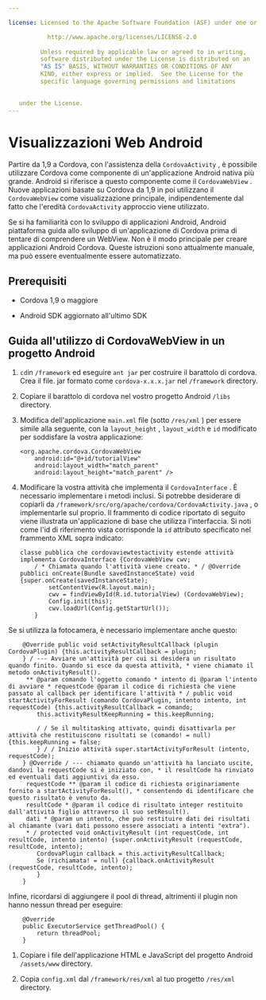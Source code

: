 ```yaml
---

license: Licensed to the Apache Software Foundation (ASF) under one or more contributor license agreements. See the NOTICE file distributed with this work for additional information regarding copyright ownership. The ASF licenses this file to you under the Apache License, Version 2.0 (the "License"); you may not use this file except in compliance with the License. You may obtain a copy of the License at

           http://www.apache.org/licenses/LICENSE-2.0
    
         Unless required by applicable law or agreed to in writing,
         software distributed under the License is distributed on an
         "AS IS" BASIS, WITHOUT WARRANTIES OR CONDITIONS OF ANY
         KIND, either express or implied.  See the License for the
         specific language governing permissions and limitations
    

   under the License.
---
```


# Visualizzazioni Web Android

Partire da 1,9 a Cordova, con l'assistenza della `CordovaActivity` , è possibile utilizzare Cordova come componente di un'applicazione Android nativa più grande. Android si riferisce a questo componente come il `CordovaWebView` . Nuove applicazioni basate su Cordova da 1,9 in poi utilizzano il `CordovaWebView` come visualizzazione principale, indipendentemente dal fatto che l'eredità `CordovaActivity` approccio viene utilizzato.

Se si ha familiarità con lo sviluppo di applicazioni Android, Android piattaforma guida allo sviluppo di un'applicazione di Cordova prima di tentare di comprendere un WebView. Non è il modo principale per creare applicazioni Android Cordova. Queste istruzioni sono attualmente manuale, ma può essere eventualmente essere automatizzato.

## Prerequisiti

*   Cordova 1,9 o maggiore

*   Android SDK aggiornato all'ultimo SDK

## Guida all'utilizzo di CordovaWebView in un progetto Android

1.  `cd`in `/framework` ed eseguire `ant jar` per costruire il barattolo di cordova. Crea il file. jar formato come `cordova-x.x.x.jar` nel `/framework` directory.

2.  Copiare il barattolo di cordova nel vostro progetto Android `/libs` directory.

3.  Modifica dell'applicazione `main.xml` file (sotto `/res/xml` ) per essere simile alla seguente, con la `layout_height` , `layout_width` e `id` modificato per soddisfare la vostra applicazione:
    
        <org.apache.cordova.CordovaWebView
            android:id="@+id/tutorialView"
            android:layout_width="match_parent"
            android:layout_height="match_parent" />
        

4.  Modificare la vostra attività che implementa il `CordovaInterface` . È necessario implementare i metodi inclusi. Si potrebbe desiderare di copiarli da `/framework/src/org/apache/cordova/CordovaActivity.java` , o implementarle sul proprio. Il frammento di codice riportato di seguito viene illustrata un'applicazione di base che utilizza l'interfaccia. Si noti come l'id di riferimento vista corrisponde la `id` attributo specificato nel frammento XML sopra indicato:
    
        classe pubblica che cordovaviewtestactivity estende attività implementa CordovaInterface {CordovaWebView cwv;
            / * Chiamata quando l'attività viene creato. * / @Override pubblici onCreate(Bundle savedInstanceState) void {super.onCreate(savedInstanceState);
                setContentView(R.layout.main);
                cwv = findViewById(R.id.tutorialView) (CordovaWebView);
                Config.init(this);
                cwv.loadUrl(Config.getStartUrl());
            }
        

Se si utilizza la fotocamera, è necessario implementare anche questo:

        @Override public void setActivityResultCallback (plugin CordovaPlugin) {this.activityResultCallback = plugin;
        } / --- Avviare un'attività per cui si desidera un risultato quando finito. Quando si esce da questa attività, * viene chiamato il metodo onActivityResult().
         ** @param comando l'oggetto comando * intento di @param l'intento di avviare * requestCode @param il codice di richiesta che viene passato al callback per identificare l'attività * / public void startActivityForResult (comando CordovaPlugin, intento intento, int requestCode) {this.activityResultCallback = comando;
            this.activityResultKeepRunning = this.keepRunning;
    
            / / Se il multitasking attivato, quindi disattivarla per attività che restituiscono risultati se (comando! = null) {this.keepRunning = false;
            } / / Inizio attività super.startActivityForResult (intento, requestCode);
        } @Override / --- chiamato quando un'attività ha lanciato uscite, dandovi la requestCode si è iniziato con, * il resultCode ha rinviato ed eventuali dati aggiuntivi da esso.
         requestCode ** @param il codice di richiesta originariamente fornito a startActivityForResult(), * consentendo di identificare che questo risultato è venuto da.
         resultCode * @param il codice di risultato integer restituito dall'attività figlio attraverso il suo setResult().
         dati * @param un intento, che può restituire dati dei risultati al chiamante (vari dati possono essere associati a intenti "extra").
         * / protected void onActivityResult (int requestCode, int resultCode, intento intento) {super.onActivityResult (requestCode, resultCode, intento);
            CordovaPlugin callback = this.activityResultCallback;
            Se (richiamata! = null) {callback.onActivityResult (requestCode, resultCode, intento);
            }
        }
    

Infine, ricordarsi di aggiungere il pool di thread, altrimenti il plugin non hanno nessun thread per eseguire:

        @Override
        public ExecutorService getThreadPool() {
            return threadPool;
        }
    

1.  Copiare i file dell'applicazione HTML e JavaScript del progetto Android `/assets/www` directory.

2.  Copia `config.xml` dal `/framework/res/xml` al tuo progetto `/res/xml` directory.